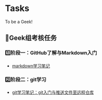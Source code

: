 # Tasks
To be a Geek!
## 📒Geek组考核任务
### 1️⃣阶段一：GitHub了解与Markdown入门
* [markdown学习笔记](https://github.com/Geek-Zstar/Tasks/blob/main/markdown%E5%AD%A6%E4%B9%A0%E7%AC%94%E8%AE%B0.md)
### 2️⃣阶段二：git学习
* [git学习笔记：git入门与推送文件至远程仓库](https://github.com/Geek-Zstar/Tasks/blob/main/git%E5%AD%A6%E4%B9%A0%E7%AC%94%E8%AE%B0.md)
